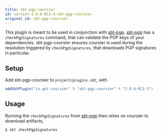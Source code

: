 ```yaml
---
title: sbt-pgp-coursier
id: version-2.0.0-RC3-4-sbt-pgp-coursier
original_id: sbt-pgp-coursier
---
```


This plugin is meant to be used in conjunction with [sbt-pgp](https://github.com/sbt/sbt-pgp). [sbt-pgp](https://github.com/sbt/sbt-pgp) has a `checkPgpSignatures` command, that can validate
the PGP keys of your dependencies. sbt-pgp-coursier ensures coursier is used
during the resolution triggered by `checkPgpSignatures`, that downloads
PGP signatures in particular.

## Setup

Add sbt-pgp-coursier to `project/plugins.sbt`, with

```scala
addSbtPlugin("io.get-coursier" % "sbt-pgp-coursier" % "2.0.0-RC3-3")
```

## Usage

Running the `checkPgpSignatures` from [sbt-pgp](https://github.com/sbt/sbt-pgp) then relies on coursier
to download artifacts,

```bash
$ sbt checkPgpSignatures
```

